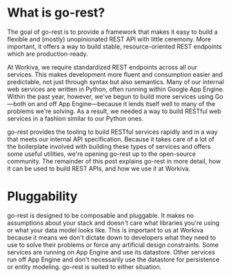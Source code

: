 # What is go-rest?

The goal of go-rest is to provide a framework that makes it easy to build a flexible and (mostly) unopinionated REST API with little ceremony. More important, it offers a way to build stable, resource-oriented REST endpoints which are production-ready.

At Workiva, we require standardized REST endpoints across all our services. This makes development more fluent and consumption easier and predictable, not just through syntax but also semantics. Many of our internal web services are written in Python, often running within Google App Engine. Within the past year, however, we've begun to build more services using Go—both on and off App Engine—because it lends itself well to many of the problems we're solving. As a result, we needed a way to build RESTful web services in a fashion similar to our Python ones.

go-rest provides the tooling to build RESTful services rapidly and in a way that meets our internal API specification. Because it takes care of a lot of the boilerplate involved with building these types of services and offers some useful utilities, we're opening go-rest up to the open-source community. The remainder of this post explains go-rest in more detail, how it can be used to build REST APIs, and how we use it at Workiva.

# Pluggability 

go-rest is designed to be composable and pluggable. It makes no assumptions about your stack and doesn't care what libraries you're using or what your data model looks like. This is important to us at Workiva because it means we don't dictate down to developers what they need to use to solve their problems or force any artificial design constraints. Some services are running on App Engine and use its datastore. Other services run off App Engine and don't necessarily use the datastore for persistence or entity modeling. go-rest is suited to either situation.
